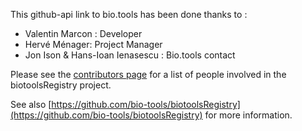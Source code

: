 This github-api link to bio.tools has been done thanks to :
- Valentin Marcon : Developer
- Hervé Ménager: Project Manager
- Jon Ison & Hans-Ioan Ienasescu : Bio.tools contact

Please see the [contributors page](http://biotools.readthedocs.io/en/latest/contributors.html) for a list of people involved in the biotoolsRegistry project.

See also [https://github.com/bio-tools/biotoolsRegistry](https://github.com/bio-tools/biotoolsRegistry) for more information.